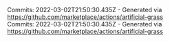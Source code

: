 Commits: 2022-03-02T21:50:30.435Z - Generated via https://github.com/marketplace/actions/artificial-grass
<br>
Commits: 2022-03-02T21:50:30.435Z - Generated via https://github.com/marketplace/actions/artificial-grass
<br>

